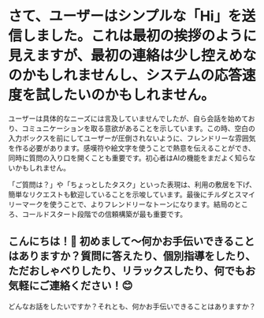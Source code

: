 # さて、ユーザーはシンプルな「Hi」を送信しました。これは最初の挨拶のように見えますが、最初の連絡は少し控えめなのかもしれませんし、システムの応答速度を試したいのかもしれません。

ユーザーは具体的なニーズには言及していませんでしたが、自ら会話を始めており、コミュニケーションを取る意欲があることを示しています。この時、空白の入力ボックスを前にしてユーザーが圧倒されないように、フレンドリーな雰囲気を作る必要があります。感嘆符や絵文字を使うことで熱意を伝えることができ、同時に質問の入り口を開くことも重要です。初心者はAIの機能をまだよく知らないかもしれません。

「ご質問は？」や「ちょっとしたタスク」といった表現は、利用の敷居を下げ、簡単なリクエストも歓迎していることを示唆しています。最後にチルダとスマイリーマークを使うことで、よりフレンドリーなトーンになります。結局のところ、コールドスタート段階での信頼構築が最も重要です。

## こんにちは！👋 初めまして～何かお手伝いできることはありますか？質問に答えたり、個別指導をしたり、ただおしゃべりしたり、リラックスしたり、何でもお気軽にご連絡ください！😊

どんなお話をしたいですか？それとも、何かお手伝いできることはありますか？